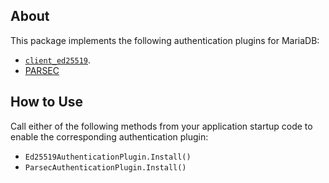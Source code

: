 ## About

This package implements the following authentication plugins for MariaDB:

* [`client_ed25519`](https://mariadb.com/kb/en/authentication-plugin-ed25519/).
* [PARSEC](https://mariadb.com/kb/en/authentication-plugin-parsec/)

## How to Use

Call either of the following methods from your application startup code to enable the corresponding authentication plugin:

* `Ed25519AuthenticationPlugin.Install()`
* `ParsecAuthenticationPlugin.Install()`
